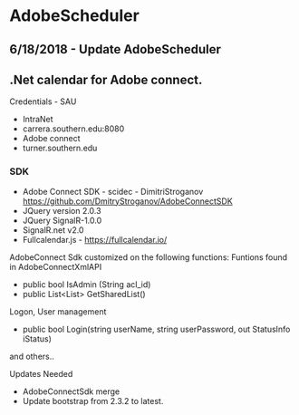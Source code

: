 # AdobeScheduler
## 6/18/2018 - Update AdobeScheduler
## .Net calendar for Adobe connect.

Credentials - SAU

- IntraNet
- carrera.southern.edu:8080
- Adobe connect
- turner.southern.edu


### SDK

- Adobe Connect SDK - scidec - DimitriStroganov
https://github.com/DmitryStroganov/AdobeConnectSDK
- JQuery version 2.0.3
- JQuery SignalR-1.0.0
- SignalR.net v2.0
- Fullcalendar.js - https://fullcalendar.io/

AdobeConnect Sdk customized on the following functions:
Funtions found in AdobeConnectXmlAPI

- public bool IsAdmin (String acl_id)
- public List<List<string>> GetSharedList()

Logon, User management
- public bool Login(string userName, string userPassword, out StatusInfo iStatus)

and others..

Updates Needed
- AdobeConnectSdk merge
- Update bootstrap from 2.3.2 to latest.
